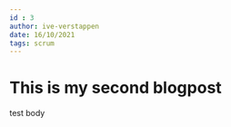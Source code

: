 ```yaml
---
id : 3
author: ive-verstappen
date: 16/10/2021
tags: scrum
---
```


# This is my second blogpost
test body